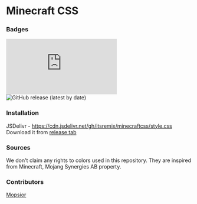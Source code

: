 # Minecraft CSS

### Badges
![GitHub file size in bytes](https://img.shields.io/github/size/ThatRemixiak/MinecraftCSS/style.css?style=for-the-badge)
![GitHub release (latest by date)](https://img.shields.io/github/v/release/ThatRemixiak/MinecraftCSS?display_name=tag&style=for-the-badge)

### Installation

JSDelivr - https://cdn.jsdelivr.net/gh/itsremix/minecraftcss/style.css
<br>
Download it from [release tab](https://github.com/ThatRemixiak/MinecraftCSS/releases)

### Sources

We don't claim any rights to colors used in this repository. They are inspired from Minecraft, Mojang Synergies AB property.

### Contributors

[Mopsior](https://mopsior.pl)
